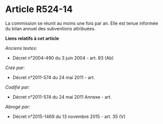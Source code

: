 # Article R524-14

La commission se réunit au moins une fois par an. Elle est tenue informée du bilan annuel des subventions attribuées.

**Liens relatifs à cet article**

_Anciens textes_:

  - Décret n°2004-490 du 3 juin 2004 - art. 93 (Ab)

_Créé par_:

  - Décret n°2011-574 du 24 mai 2011  - art.

_Codifié par_:

  - Décret n°2011-574 du 24 mai 2011 Annexe - art.

_Abrogé par_:

  - Décret n°2015-1469 du 13 novembre 2015 - art. 35 (V)
